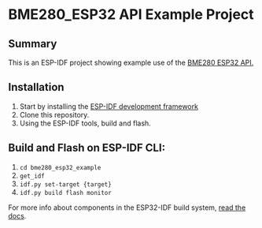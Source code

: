 # BME280_ESP32 API Example Project
## Summary
This is an ESP-IDF project showing example use of the [BME280 ESP32 API.](https://github.com/jalius/bme280_esp32/)

## Installation
1. Start by installing the [ESP-IDF development framework](https://docs.espressif.com/projects/esp-idf/en/stable/esp32/get-started/index.html)
2. Clone this repository.
3. Using the ESP-IDF tools, build and flash.

## Build and Flash on ESP-IDF CLI:
1. `cd bme280_esp32_example`
2. `get_idf`
3. `idf.py set-target {target}`
4. `idf.py build flash monitor`


For more info about components in the ESP32-IDF build system, [read the docs](https://docs.espressif.com/projects/esp-idf/en/stable/esp32/api-guides/build-system.html).
